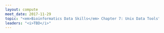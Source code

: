 ```yaml
---
layout: compute
meet_date: 2017-11-29
topic: "<em>Bioinformatics Data Skills</em> Chapter 7: Unix Data Tools"
leaders: "<i>TBD</i>"
---
```


